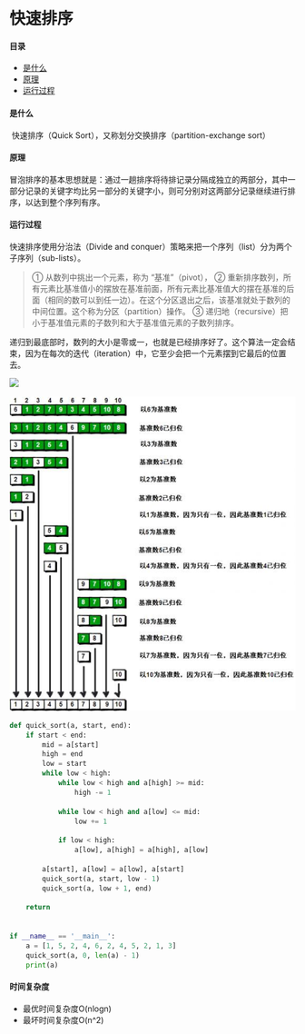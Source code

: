 # 快速排序

#### 目录

- [是什么](#是什么)
- [原理](#原理)
- [运行过程](#运行过程)



#### 是什么

​		快速排序（Quick Sort），又称划分交换排序（partition-exchange sort）



#### 原理

​		冒泡排序的基本思想就是：通过一趟排序将待排记录分隔成独立的两部分，其中一部分记录的关键字均比另一部分的关键字小，则可分别对这两部分记录继续进行排序，以达到整个序列有序。



#### 运行过程

快速排序使用分治法（Divide and conquer）策略来把一个序列（list）分为两个子序列（sub-lists）。

> ① 从数列中挑出一个元素，称为 “基准”（pivot），
> ② 重新排序数列，所有元素比基准值小的摆放在基准前面，所有元素比基准值大的摆在基准的后面（相同的数可以到任一边）。在这个分区退出之后，该基准就处于数列的中间位置。这个称为分区（partition）操作。
> ③ 递归地（recursive）把小于基准值元素的子数列和大于基准值元素的子数列排序。

 递归到最底部时，数列的大小是零或一，也就是已经排序好了。这个算法一定会结束，因为在每次的迭代（iteration）中，它至少会把一个元素摆到它最后的位置去。

![](https://picx.zhimg.com/v2-d4e5d0a778dba725091d8317e6bac939_720w.webp?source=d16d100b)

![](https://raw.githubusercontent.com/affectalways/Flee-as-a-bird-to-your-mountain/main/img/%E5%BF%AB%E9%80%9F%E6%8E%92%E5%BA%8F1.png)

```python
def quick_sort(a, start, end):
    if start < end:
        mid = a[start]
        high = end
        low = start
        while low < high:
            while low < high and a[high] >= mid:
                high -= 1

            while low < high and a[low] <= mid:
                low += 1

            if low < high:
                a[low], a[high] = a[high], a[low]

        a[start], a[low] = a[low], a[start]
        quick_sort(a, start, low - 1)
        quick_sort(a, low + 1, end)
        
    return


if __name__ == '__main__':
    a = [1, 5, 2, 4, 6, 2, 4, 5, 2, 1, 3]
    quick_sort(a, 0, len(a) - 1)
    print(a)
```



#### 时间复杂度

- 最优时间复杂度O(nlogn)
- 最坏时间复杂度O(n^2)

